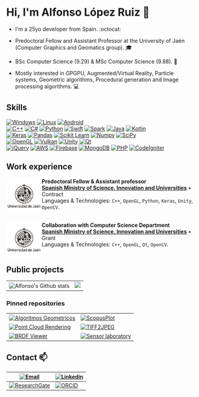 # Hi, I'm Alfonso López Ruiz :wave:

- I'm a 25yo developer from Spain. :octocat:

- Predoctoral Fellow and Assistant Professor at the University of Jaén (Computer Graphics and Geomatics group). :mortar_board:

- BSc Computer Science (9.29) & MSc Computer Science (9.88). :page_with_curl:

- Mostly interested in GPGPU, Augmented/Virtual Reality, Particle systems, Geometric algorithms, Procedural generation and Image processing algorithms. :computer:

## Skills

[![Windows](https://img.shields.io/badge/Windows-999999?style=for-the-badge&logo=windows&logoColor=white&labelColor=101010)]()
[![Linux](https://img.shields.io/badge/Linux-FA7343?style=for-the-badge&logo=linux&logoColor=white&labelColor=101010)]()
[![Android](https://img.shields.io/badge/Android-1575F9?style=for-the-badge&logo=android&logoColor=white&labelColor=101010)]()
</br>
[![C++](https://img.shields.io/badge/C++-FA7343?style=for-the-badge&logo=cplusplus&logoColor=white&labelColor=101010)]()
[![C#](https://img.shields.io/badge/C_Sharp-orange?style=for-the-badge&logo=cplusplus&logoColor=white&labelColor=101010)]()
[![Python](https://img.shields.io/badge/Python-1575F9?style=for-the-badge&logo=csharp&logoColor=white&labelColor=101010)]()
[![Swift](https://img.shields.io/badge/Swift-green?style=for-the-badge&logo=swift&logoColor=white&labelColor=101010)]()
[![Spark](https://img.shields.io/badge/Spark-purple?style=for-the-badge&logo=apachespark&logoColor=white&labelColor=101010)]()
[![Java](https://img.shields.io/badge/Java-007396?style=for-the-badge&logo=java&logoColor=white&labelColor=101010)]()
[![Kotlin](https://img.shields.io/badge/Kotlin-0095D5?style=for-the-badge&logo=kotlin&logoColor=white&labelColor=101010)]()
</br>
[![Keras](https://img.shields.io/badge/Keras-green?style=for-the-badge&logo=keras&logoColor=white&labelColor=101010)]()
[![Pandas](https://img.shields.io/badge/Pandas-pink?style=for-the-badge&logo=pandas&logoColor=white&labelColor=101010)]()
[![Scikit Learn](https://img.shields.io/badge/Scikit_Learn-007396?style=for-the-badge&logo=scikitlearn&logoColor=white&labelColor=101010)]()
[![Numpy](https://img.shields.io/badge/Numpy-0095D5?style=for-the-badge&logo=numpy&logoColor=white&labelColor=101010)]()
[![SciPy](https://img.shields.io/badge/SciPy-olive?style=for-the-badge&logo=scipy&logoColor=white&labelColor=101010)]()
</br>
[![OpenGL](https://img.shields.io/badge/OpenGL-999999?style=for-the-badge&logo=OpenGL&logoColor=white&labelColor=101010)]()
[![Vulkan](https://img.shields.io/badge/Vulkan-999999?style=for-the-badge&logo=vulkan&logoColor=white&labelColor=101010)]()
[![Unity](https://img.shields.io/badge/Unity-3DDC84?style=for-the-badge&logo=unity&logoColor=white&labelColor=101010)]()
[![Qt](https://img.shields.io/badge/Qt-yellow?style=for-the-badge&logo=qt&logoColor=white&labelColor=101010)]()
</br>
[![jQuery](https://img.shields.io/badge/jQuery-F7DF1E?style=for-the-badge&logo=jquery&logoColor=white&labelColor=101010)]()
[![AWS](https://img.shields.io/badge/AWS-232F3E?style=for-the-badge&logo=amazon-aws&logoColor=white&labelColor=101010)]()
[![Firebase](https://img.shields.io/badge/Firebase-FFCA28?style=for-the-badge&logo=firebase&logoColor=white&labelColor=101010)]()
[![MongoDB](https://img.shields.io/badge/MongoDB-47A248?style=for-the-badge&logo=mongodb&logoColor=white&labelColor=101010)]()
[![PHP](https://img.shields.io/badge/PHP-FFCA28?style=for-the-badge&logo=php&logoColor=white&labelColor=101010)]()
[![CodeIgniter](https://img.shields.io/badge/CodeIgniter-47A248?style=for-the-badge&logo=codeigniter&logoColor=white&labelColor=101010)]()
</br>

## Work experience

[<img align="left" height="94px" width="94px" alt="University of Jaén" src="Assets/Media/Uja.png"/>](https://ujaen.es)

**Predoctoral Fellow & Assistant professor** \
[**Spanish Ministry of Science, Innovation and Universities**](https://ujaen.es) • Contract \
Languages & Technologies: `C++`, `OpenGL`, `Python`, `Keras`, `Unity`, `OpenCV`. \
<br/>

[<img align="left" height="94px" width="94px" alt="University of Jaén" src="Assets/Media/Uja.png"/>](https://ujaen.es)

**Collaboration with Computer Science Department** \
[**Spanish Ministry of Science, Innovation and Universities**](https://ujaen.es) • Grant \
Languages & Technologies: `C++`, `OpenGL`, `Qt`, `OpenCV`. \
<br/>

## Public projects

<table style="width:100%">
<tr>
    <td>
        <img align="center" src="https://github-readme-stats.vercel.app/api?username=AlfonsoLRz&theme=nord" alt="Alfonso's Github stats" />
    </td>
    <td>
        <img src="https://github-readme-stats.vercel.app/api/top-langs/?username=AlfonsoLRz&layout=compact&theme=nord"/>
    </td>
</tr>
</table>

### Pinned repositories

<table style="width:100%">
<tr>
    <td>
        <a href="https://github.com/AlfonsoLRz/AG2223"><img align="center" src="https://github-readme-stats.vercel.app/api/pin/?username=AlfonsoLRz&repo=AG2223&theme=nord" alt="Algoritmos Geometricos" /></a>
    </td>
    <td>
        <a href="https://github.com/AlfonsoLRz/ScopusPlot"><img align="center" src="https://github-readme-stats.vercel.app/api/pin/?username=AlfonsoLRz&repo=ScopusPlot&theme=nord" alt="ScopusPlot"/></a>
    </td>
</tr>
<tr>
    <td>
        <a href="https://github.com/AlfonsoLRz/PointCloudRendering"><img align="center" src="https://github-readme-stats.vercel.app/api/pin/?username=AlfonsoLRz&repo=PointCloudRendering&theme=nord" alt="Point Cloud Rendering" /></a>
    </td>
    <td>
        <a href="https://github.com/AlfonsoLRz/TIFF2JPEG"><img align="center" src="https://github-readme-stats.vercel.app/api/pin/?username=AlfonsoLRz&repo=TIFF2JPEG&theme=nord" alt="TIFF2JPEG"/></a>
    </td>
</tr>
<tr>
    <td>
        <a href="https://github.com/AlfonsoLRz/brdf_viewer"><img align="center" src="https://github-readme-stats.vercel.app/api/pin/?username=AlfonsoLRz&repo=brdf_viewer&theme=nord" alt="BRDF Viewer" /></a>
    </td>
    <td>
        <a href="https://github.com/SensorLaboratory/SensorLaboratory.github.io"><img align="center" src="https://github-readme-stats.vercel.app/api/pin/?username=SensorLaboratory&repo=SensorLaboratory.github.io&theme=nord" alt="Sensor laboratory"/></a>
    </td>
</tr>
</table>

## Contact :mailbox:

| [![Email](https://img.shields.io/badge/allopezr@ujaen.es-email_personal-red?style=for-the-badge&logo=gmail&logoColor=white&labelColor=101010)](mailto:allopezr@ujaen.es) | [![Linkedin](https://img.shields.io/badge/Alfonso_López_Ruiz-LinkedIn-green?style=for-the-badge&logo=LinkedIn&logoColor=white&labelColor=101010)](https://www.linkedin.com/in/alfonso-l%C3%B3pez-ruiz-7607331b7/)
| ---------- | ---------- |
| [![ResearchGate](https://img.shields.io/badge/Alfonso_López_Ruiz-ResarchGATE-orange?style=for-the-badge&logo=ResearchGate&logoColor=white&labelColor=101010)](https://www.researchgate.net/profile/Alfonso_Ruiz2) | [![ORCID](https://img.shields.io/badge/0000_0003_1423_9496-ORCID-blue?style=for-the-badge&logo=ORCID&logoColor=white&labelColor=101010)](mailto:allopezr@ujaen.es)




